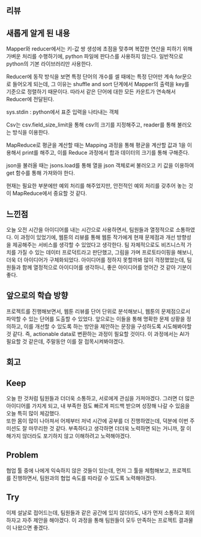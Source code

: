 ## 리뷰
## 새롭게 알게 된 내용
Mapper와 reducer에서는 키-값 쌍 생성에 초점을 맞추며 복잡한 연산을 피하기 위해 가벼운 처리를 수행하기에, python 파일에 판다스를 사용하지 않는다. 일반적으로 python의 기본 라이브러리만 사용한다.

Reducer에 동작 방식을 보면 특정 단어의 개수를 셀 때에는 특정 단어만 계속 for문으로 들어오게 되는데, 그 이유는 shuffle and sort 단계에서 Mapper의 출력을 key를 기준으로 정렬하기 때문이다. 따라서 같은 단어에 대한 모든 카운트가 연속해서 Reducer에 전달된다.

sys.stdin : python에서 표준 입력을 나타내는 객체

Csv는 csv.field_size_limit을 통해 csv의 크기를 지정해주고, reader를 통해 불러오는 방식을 이용한다.

MapReduce로 평균을 계산할 때는 Mapping 과정을 통해 평균을 계산할 값과 1을 이용해서 print를 해주고, 이를 Reduce 과정에서 합과 데이터의 크기를 통해 구해준다.


json을 불러올 때는 jsons.load를 통해 열을 json 객체로써 불러오고 키 값을 이용하여 get 함수를 통해 가져와야 한다.

현재는 필요한 부분에만 예외 처리를 해주었지만, 안전적인 예외 처리를 갖추어 놓는 것이 MapReduce에서 중요할 것 같다.

## 느낀점
오늘 오전 시간을 아이디어를 내는 시간으로 사용하면서, 팀원들과 열정적으로 소통하였다. 이 과정이 있었기에, 웹툰의 리뷰를 통해 웹툰 작가에게 현재 문제점과 개선 방향성을 제공해주는 서비스를 생각할 수 있었다고 생각한다. 팀 자체적으로도 비즈니스적 가치를 가질 수 있는 데이터 프로덕트라고 판단했고, 그림을 가며 프로토타이핑을 해보니, 더욱 더 아이디어가 구체화되었다. 아이디어를 정하지 못할까봐 많이 걱정했었는데, 팀원들과 함께 열정적으로 아이디어를 생각하니, 좋은 아이디어를 얻어간 것 같아 기분이 좋다.

## 앞으로의 학습 방향
프로젝트를 진행해보면서, 웹툰 리뷰를 단어 단위로 분석해보니, 웹툰의 문제점으로서 파악할 수 있는 단어를 도출할 수 있었다. 앞으로는 이들을 통해 명확한 문제 상황을 정의하고, 이를 개선할 수 있도록 하는 방안을 제안하는 문장을 구성하도록 시도해봐야할 것 같다. 즉, actionable data로 변환하는 과정이 필요할 것이다. 이 과정에서는 AI가 필요할 것 같은데, 주말동안 이를 잘 접목시켜봐야겠다.

## 회고
## Keep
오늘 한 것처럼 팀원들과 더더욱 소통하고, 서로에게 관심을 가져야겠다. 그러면 더 많은 아이디어를 가지게 되고, 내 부족한 점도 빠르게 피드백 받으며 성장해 나갈 수 있음을 오늘 특히 많이 체감했다.</br>
또한 몸이 많이 나아져서 어제부터 저녁 시간에 공부를 더 진행하였는데, 덕분에 이번 주 미션도 잘 마무리한 것 같다. 부족하다고 생각하면 더더욱 노력하면 되는 거니까, 잘 이해가지 않더라도 포기하지 않고 이해하려고 노력해야겠다.

## Problem
협업 툴 중에 나에게 익숙하지 않은 것들이 있는데, 먼저 그 툴을 체험해보고, 프로젝트를 진행하면서, 팀원과의 협업 속도를 따라갈 수 있도록 노력해야겠다.

## Try
이제 설날로 접어드는데, 팀원들과 같은 공간에 있지 않더라도, 내가 먼저 소통하고 회의하자고 자주 제안을 해야겠다. 이 과정을 통해 팀원들이 모두 만족하는 프로젝트 결과물이 나왔으면 좋겠다.